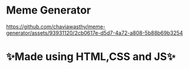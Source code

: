 # Meme Generator

https://github.com/chaviawasthy/meme-generator/assets/93931120/2cb0617e-d5d7-4a72-a808-5b88b69b3254
# ✨Made using HTML,CSS and JS✨
